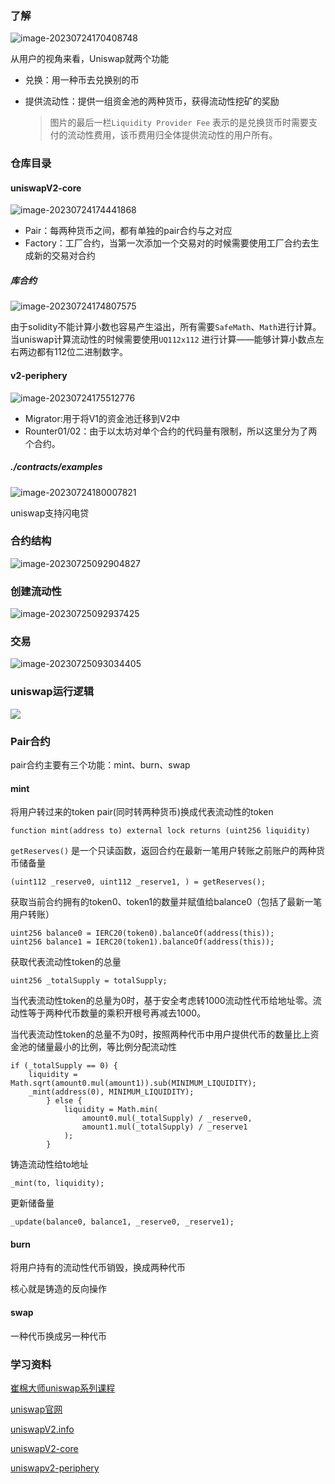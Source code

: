 ### 了解

![image-20230724170408748](https://raw.githubusercontent.com/m1crofan/image/main/image-20230724170408748.png)

从用户的视角来看，Uniswap就两个功能

- 兑换：用一种币去兑换别的币

- 提供流动性：提供一组资金池的两种货币，获得流动性挖矿的奖励

  > 图片的最后一栏`Liquidity Provider Fee` 表示的是兑换货币时需要支付的流动性费用，该币费用归全体提供流动性的用户所有。

### 仓库目录

#### uniswapV2-core

![image-20230724174441868](https://raw.githubusercontent.com/m1crofan/image/main/image-20230724174441868.png)

- Pair：每两种货币之间，都有单独的pair合约与之对应
- Factory：工厂合约，当第一次添加一个交易对的时候需要使用工厂合约去生成新的交易对合约

##### 库合约

![image-20230724174807575](https://raw.githubusercontent.com/m1crofan/image/main/image-20230724174807575.png)

由于solidity不能计算小数也容易产生溢出，所有需要`SafeMath`、`Math`进行计算。当uniswap计算流动性的时候需要使用`UQ112x112` 进行计算——能够计算小数点左右两边都有112位二进制数字。

#### v2-periphery

![image-20230724175512776](https://raw.githubusercontent.com/m1crofan/image/main/image-20230724175512776.png)

- Migrator:用于将V1的资金池迁移到V2中
- Rounter01/02：由于以太坊对单个合约的代码量有限制，所以这里分为了两个合约。

##### ./contracts/examples

![image-20230724180007821](https://raw.githubusercontent.com/m1crofan/image/main/image-20230724180007821.png)

uniswap支持闪电贷

### 合约结构

![image-20230725092904827](https://raw.githubusercontent.com/m1crofan/image/main/image-20230725092904827.png)

### 创建流动性

![image-20230725092937425](https://raw.githubusercontent.com/m1crofan/image/main/image-20230725092937425.png)

### 交易

![image-20230725093034405](https://raw.githubusercontent.com/m1crofan/image/main/image-20230725093034405.png)

### uniswap运行逻辑

![](https://raw.githubusercontent.com/m1crofan/image/main/Uniswap.png)

### Pair合约

pair合约主要有三个功能：mint、burn、swap

#### mint

将用户转过来的token pair(同时转两种货币)换成代表流动性的token

```solidity
function mint(address to) external lock returns (uint256 liquidity)
```

`getReserves()` 是一个只读函数，返回合约在最新一笔用户转账之前账户的两种货币储备量

```solidity
(uint112 _reserve0, uint112 _reserve1, ) = getReserves();
```

获取当前合约拥有的token0、token1的数量并赋值给balance0（包括了最新一笔用户转账）

```solidity
uint256 balance0 = IERC20(token0).balanceOf(address(this));
uint256 balance1 = IERC20(token1).balanceOf(address(this));
```

获取代表流动性token的总量

```solidity
uint256 _totalSupply = totalSupply;
```

当代表流动性token的总量为0时，基于安全考虑转1000流动性代币给地址零。流动性等于两种代币数量的乘积开根号再减去1000。

当代表流动性token的总量不为0时，按照两种代币中用户提供代币的数量比上资金池的储量最小的比例，等比例分配流动性

```solidity
if (_totalSupply == 0) {
	liquidity = Math.sqrt(amount0.mul(amount1)).sub(MINIMUM_LIQUIDITY);
    _mint(address(0), MINIMUM_LIQUIDITY); 
        } else {
            liquidity = Math.min(
                amount0.mul(_totalSupply) / _reserve0,
                amount1.mul(_totalSupply) / _reserve1
            );
        }
```

铸造流动性给to地址

```solidity
_mint(to, liquidity);
```

更新储备量

```solidity
_update(balance0, balance1, _reserve0, _reserve1);
```

#### burn

将用户持有的流动性代币销毁，换成两种代币

核心就是铸造的反向操作

#### swap

一种代币换成另一种代币



### 学习资料

[崔棉大师uniswap系列课程](https://www.youtube.com/watch?v=38mVbslZpS4&list=PLV16oVzL15MRR_Fnxe7EFYc3MAykL-ccv)

[uniswap官网](https://uniswap.org/)

[uniswapV2.info](https://v2.info.uniswap.org/)

[uniswapV2-core](https://github.com/Uniswap/v2-core/tree/master/contracts)

[uniswapv2-periphery](https://github.com/Uniswap/v2-periphery)
